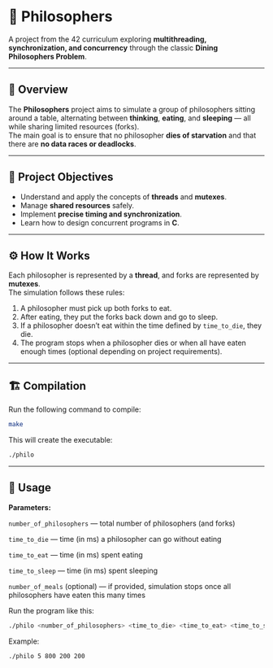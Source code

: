 # 🧠 Philosophers

A project from the 42 curriculum exploring **multithreading, synchronization, and concurrency** through the classic **Dining Philosophers Problem**.

---

## 📘 Overview

The **Philosophers** project aims to simulate a group of philosophers sitting around a table, alternating between **thinking**, **eating**, and **sleeping** — all while sharing limited resources (forks).  
The main goal is to ensure that no philosopher **dies of starvation** and that there are **no data races or deadlocks**.

---

## 🧩 Project Objectives

- Understand and apply the concepts of **threads** and **mutexes**.  
- Manage **shared resources** safely.  
- Implement **precise timing and synchronization**.  
- Learn how to design concurrent programs in **C**.

---

## ⚙️ How It Works

Each philosopher is represented by a **thread**, and forks are represented by **mutexes**.  
The simulation follows these rules:

1. A philosopher must pick up both forks to eat.
2. After eating, they put the forks back down and go to sleep.
3. If a philosopher doesn’t eat within the time defined by `time_to_die`, they die.
4. The program stops when a philosopher dies or when all have eaten enough times (optional depending on project requirements).

---


## 🏗️ Compilation

Run the following command to compile:

```bash
make
```

This will create the executable:

```bash
./philo
```

---

## 🚀 Usage

**Parameters:**

`number_of_philosophers` — total number of philosophers (and forks)

`time_to_die` — time (in ms) a philosopher can go without eating

`time_to_eat` — time (in ms) spent eating

`time_to_sleep` — time (in ms) spent sleeping

`number_of_meals` (optional) — if provided, simulation stops once all philosophers have eaten this many times

Run the program like this:

```bash
./philo <number_of_philosophers> <time_to_die> <time_to_eat> <time_to_sleep> [number_of_meals]
```

Example:

```bash
./philo 5 800 200 200
```


